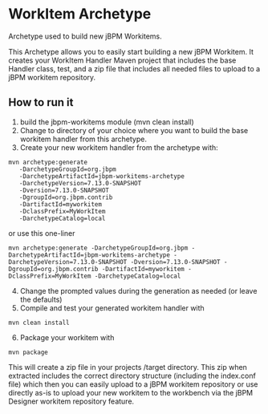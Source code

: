 # WorkItem Archetype

Archetype used to build new jBPM Workitems.

This Archetype allows you to easily start building a new jBPM Workitem.
It creates your WorkItem Handler Maven project that includes the base Handler class, test, and
a zip file that includes all needed files to upload to a jBPM workitem repository.

How to run it
--------------------
1. build the jbpm-workitems module (mvn clean install)
2. Change to directory of your choice where you want to build the 
base workitem handler from this archetype.
3. Create your new workitem handler from the archetype with:
```
mvn archetype:generate 
   -DarchetypeGroupId=org.jbpm 
   -DarchetypeArtifactId=jbpm-workitems-archetype 
   -DarchetypeVersion=7.13.0-SNAPSHOT
   -Dversion=7.13.0-SNAPSHOT
   -DgroupId=org.jbpm.contrib 
   -DartifactId=myworkitem 
   -DclassPrefix=MyWorkItem
   -DarchetypeCatalog=local
```
or use this one-liner

```
mvn archetype:generate -DarchetypeGroupId=org.jbpm -DarchetypeArtifactId=jbpm-workitems-archetype -DarchetypeVersion=7.13.0-SNAPSHOT -Dversion=7.13.0-SNAPSHOT -DgroupId=org.jbpm.contrib -DartifactId=myworkitem -DclassPrefix=MyWorkItem -DarchetypeCatalog=local
```
4. Change the prompted values during the generation as needed (or leave the defaults)
5. Compile and test your generated workitem handler with 
```
mvn clean install
```
6. Package your workitem with
```
mvn package
```
This will create a zip file in your projects /target directory. This zip when extracted includes the correct
directory structure (including the index.conf file) which then you can easily upload to a jBPM workitem repository
or use directly as-is to upload your new workitem to the workbench via the jBPM Designer workitem repository feature. 
